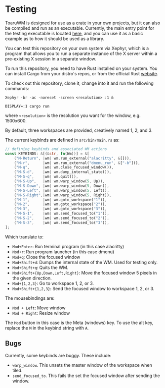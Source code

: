 # Testing

ToaruWM is designed for use as a crate in your own projects, but
it can also be compiled and run as an executable. Currently, the
main entry point for the testing executable is located
[here](src/bin/main.rs), and you can use it as a basic example as
to how it should be used as a library.

You can test this repository on your own system via Xephyr, which
is a program that allows you to run a separate instance of the X server
within a pre-existing X session in a separate window.

To run this repository, you need to have Rust installed on your system.
You can install Cargo from your distro's repos, or from the official
Rust [website](https://www.rust-lang.org/tools/install).

To check out this repository, clone it, change into it and run the following commands:

```shell
Xephyr -br -ac -noreset -screen <resolution> :1 &

DISPLAY=:1 cargo run
```

where `<resolution>` is the resolution you want for the window,
e.g. 1500x600.

By default, three workspaces are provided, creatively named 1, 2, and 3.

The current keybinds are defined in `src/bin/main.rs` as:

```rust
// defining keybinds and associated WM actions
const KEYBINDS: &[(&str, fn(Wm))] = &[
    ("M-Return", |wm| wm.run_external("alacritty", &[])),
    ("M-r",      |wm| wm.run_external("dmenu_run", &["-b"])),
    ("M-q",      |wm| wm.close_focused_window()),
    ("M-S-d",    |wm| wm.dump_internal_state()),
    ("M-S-q",    |wm| wm.quit()),
    ("M-S-Up",   |wm| wm.warp_window(5, Up)),
    ("M-S-Down", |wm| wm.warp_window(5, Down)),
    ("M-S-Left", |wm| wm.warp_window(5, Left)),
    ("M-S-Right",|wm| wm.warp_window(5, Right)),
    ("M-1",      |wm| wm.goto_workspace("1")),
    ("M-2",      |wm| wm.goto_workspace("2")),
    ("M-3",      |wm| wm.goto_workspace("3")),
    ("M-S-1",    |wm| wm.send_focused_to("1")),
    ("M-S-2",    |wm| wm.send_focused_to("2")),
    ("M-S-3",    |wm| wm.send_focused_to("3")),
];
```

Which translate to:

- `Mod+Enter`: Run terminal program (in this case alacritty)
- `Mod+r`: Run program launcher (in this case dmenu)
- `Mod+q`: Close the focused window
- `Mod+Shift+d`: Dumps the internal state of the WM. Used for testing only.
- `Mod+Shift+q`: Quits the WM.
- `Mod+Shift+{Up,Down,Left,Right}`: Move the focused window 5 pixels in the given direction.
- `Mod+{1,2,3}`: Go to workspace 1, 2, or 3.
- `Mod+Shift+{1,2,3}`: Send the focused window to workspace 1, 2, or 3.

The mousebindings are:

- `Mod + Left`: Move window
- `Mod + Right`: Resize window

The `Mod` button in this case is the Meta (windows) key. To use the alt key, replace the `M` in the keybind string with `A`.

## Bugs

Currently, some keybinds are buggy. These include:

- `warp_window`. This unsets the master window of the workspace when tiled.
- `send_focused_to`. This fails the set the focused window after sending the window.
